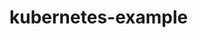 # kubernetes-example

<html>
<head>
  <link rel="stylesheet" type="text/css" href="asciinema-player.css" />
</head>
<body>
  <div id="player"></div>
  <script src="asciinema-player.min.js"></script>
  <script>
    AsciinemaPlayer.create(
      '514348.cast',
      document.getElementById('player'),
      { cols: 185, rows: 44 }
    );
  </script>
</body>
</html>
